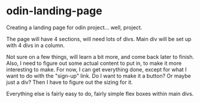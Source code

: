 # odin-landing-page

Creating a landing page for odin project... well, project.

The page will have 4 sections, will need lots of divs.
Main div will be set up with 4 divs in a column.

Not sure on a few things, will learn a bit more, and come back later to finish.
Also, I need to figure out some actual content to put in, to make it more interesting to make.
For now, I can get everything done, except for what I want to do with the "sign-up" link.
Do I want to make it a button? Or maybe just a div? Then I have to figure out the sizing for it.

Everything else is fairly easy to do, fairly simple flex boxes within main divs.